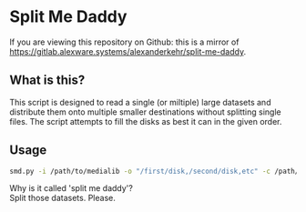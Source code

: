 # Split Me Daddy

If you are viewing this repository on Github: this is a mirror of https://gitlab.alexware.systems/alexanderkehr/split-me-daddy.

## What is this?
This script is designed to read a single (or miltiple) large datasets and distribute them onto multiple smaller destinations without splitting single files. The script attempts to fill the disks as best it can in the given order.

## Usage

```bash
smd.py -i /path/to/medialib -o "/first/disk,/second/disk,etc" -c /path/to/catalogue.bcf
```

Why is it called 'split me daddy'?  
Split those datasets. Please.
